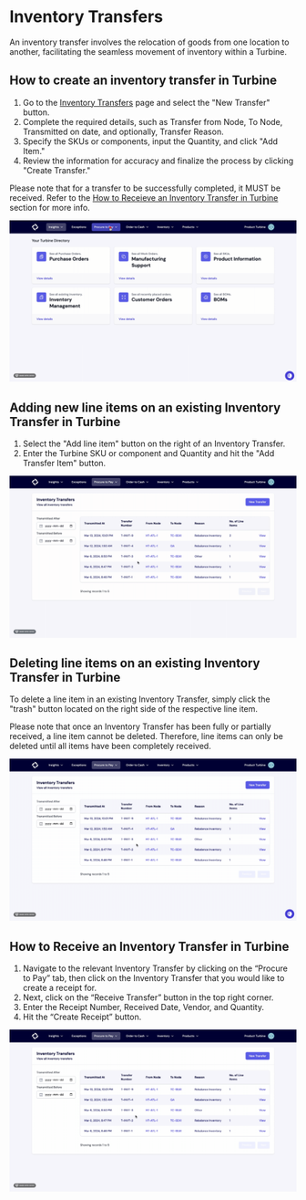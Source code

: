 # Inventory Transfers

An inventory transfer involves the relocation of goods from one location to another, facilitating the seamless movement of inventory within a Turbine.

## How to create an inventory transfer in Turbine

1. Go to the [Inventory Transfers](https://app.helloturbine.com/app/inventory-transfers) page and select the "New Transfer" button.
2. Complete the required details, such as Transfer from Node, To Node, Transmitted on date, and optionally, Transfer Reason.
3. Specify the SKUs or components, input the Quantity, and click "Add Item."
4. Review the information for accuracy and finalize the process by clicking "Create Transfer."

Please note that for a transfer to be successfully completed, it MUST be received. Refer to the [How to Receieve an Inventory Transfer in Turbine](https://docs.helloturbine.com/records/inventory_transfers#how-to-receive-an-inventory-transfer-in-turbine) section for more info.  

![Work Orders](../../static/img/inventory_transfer.gif)

## Adding new line items on an existing Inventory Transfer in Turbine

1. Select the "Add line item" button on the right of an Inventory Transfer.
2. Enter the Turbine SKU or component and Quantity and hit the "Add Transfer Item" button.

![Work Orders](../../static/img/add_line_item.gif)

## Deleting line items on an existing Inventory Transfer in Turbine

To delete a line item in an existing Inventory Transfer, simply click the "trash" button located on the right side of the respective line item.

Please note that once an Inventory Transfer has been fully or partially received, a line item cannot be deleted. Therefore, line items can only be deleted until all items have been completely received.

![Work Orders](../../static/img/delete_line_item.gif)

## How to Receive an Inventory Transfer in Turbine

1. Navigate to the relevant Inventory Transfer by clicking on the “Procure to Pay” tab, then click on the Inventory Transfer that you would like to create a receipt for.
2. Next, click on the “Receive Transfer” button in the top right corner.
3. Enter the Receipt Number, Received Date, Vendor, and Quantity.
4. Hit the “Create Receipt” button.

![Work Orders](../../static/img/transfer_receipt.gif)
